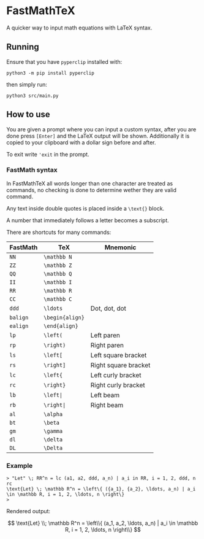# FastMathTeX

A quicker way to input math equations with LaTeX syntax.

## Running

Ensure that you have `pyperclip` installed with:

```shell
python3 -m pip install pyperclip
```

then simply run:

```shell
python3 src/main.py
```

## How to use

You are given a prompt where you can input a custom syntax, after you are done
press `[Enter]` and the LaTeX output will be shown. Additionally it is copied to
your clipboard with a dollar sign before and after.

To exit write `'exit` in the prompt.

### FastMath syntax

In FastMathTeX all words longer than one character are treated as commands, no
checking is done to determine wether they are valid command.

Any text inside double quotes is placed inside a `\text{}` block.

A number that immediately follows a letter becomes a subscript.

There are shortcuts for many commands:

| FastMath | TeX             | Mnemonic             |
| -------- | --------------- | -------------------- |
| `NN`     | `\mathbb N`     |                      |
| `ZZ`     | `\mathbb Z`     |                      |
| `QQ`     | `\mathbb Q`     |                      |
| `II`     | `\mathbb I`     |                      |
| `RR`     | `\mathbb R`     |                      |
| `CC`     | `\mathbb C`     |                      |
| `ddd`    | `\ldots`        | Dot, dot, dot        |
| `balign` | `\begin{align}` |                      |
| `ealign` | `\end{align}`   |                      |
| `lp`     | `\left(`        | Left paren           |
| `rp`     | `\right)`       | Right paren          |
| `ls`     | `\left[`        | Left square bracket  |
| `rs`     | `\right]`       | Right square bracket |
| `lc`     | `\left{`        | Left curly bracket   |
| `rc`     | `\right}`       | Right curly bracket  |
| `lb`     | `\left\|`       | Left beam            |
| `rb`     | `\right\|`      | Right beam           |
| `al`     | `\alpha`        |                      |
| `bt`     | `\beta`         |                      |
| `gm`     | `\gamma`        |                      |
| `dl`     | `\delta`        |                      |
| `DL`     | `\Delta`        |                      |

### Example

```text
> "Let" \; RR^n = lc (a1, a2, ddd, a_n) | a_i in RR, i = 1, 2, ddd, n rc
\text{Let} \; \mathbb R^n = \left\{ ({a_1}, {a_2}, \ldots, a_n) | a_i \in \mathbb R, i = 1, 2, \ldots, n \right\}
>
```

Rendered output:

$$
\text{Let} \\; \mathbb R^n = \left\\{ (a_1, a_2, \ldots, a_n) | a_i \in \mathbb R, i = 1, 2, \ldots, n \right\\}
$$
